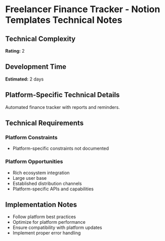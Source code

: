 # Freelancer Finance Tracker - Notion Templates Technical Notes

## Technical Complexity
**Rating:** 2

## Development Time
**Estimated:** 2 days

## Platform-Specific Technical Details
Automated finance tracker with reports and reminders.

## Technical Requirements

### Platform Constraints
- Platform-specific constraints not documented

### Platform Opportunities
- Rich ecosystem integration
- Large user base
- Established distribution channels
- Platform-specific APIs and capabilities

## Implementation Notes
- Follow platform best practices
- Optimize for platform performance
- Ensure compatibility with platform updates
- Implement proper error handling
